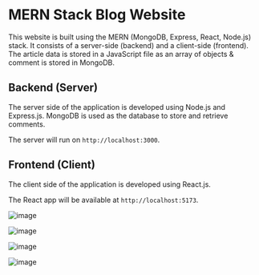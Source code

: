 # MERN Stack Blog Website

This website is built using the MERN (MongoDB, Express, React, Node.js) stack. It consists of a server-side (backend) and a client-side (frontend).
The article data is stored in a JavaScript file as an array of objects & comment is stored in MongoDB.

## Backend (Server)

The server side of the application is developed using Node.js and Express.js. MongoDB is used as the database to store and retrieve comments.

The server will run on `http://localhost:3000`.

## Frontend (Client)

The client side of the application is developed using React.js.

The React app will be available at `http://localhost:5173`.

![image](https://github.com/Anmol-Gup/mern-blog/assets/66009201/c7fad078-bd0f-4f18-a14f-bb016d9e54e6)

![image](https://github.com/Anmol-Gup/mern-blog/assets/66009201/66f58a25-47bb-4647-847c-3856c6aec9af)

![image](https://github.com/Anmol-Gup/mern-blog/assets/66009201/b8101901-17a7-427d-ad80-6e5606d05a35)

![image](https://github.com/Anmol-Gup/mern-blog/assets/66009201/aad1544d-3bc3-4d04-a32f-ba951391122e)


